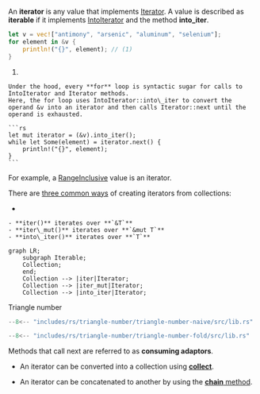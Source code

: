 
An **iterator** is any value that implements [Iterator](https://doc.rust-lang.org/stable/std/iter/trait.Iterator.html).
A value is described as **iterable** if it implements [IntoIterator](https://doc.rust-lang.org/stable/std/iter/trait.IntoIterator.html) and the method **into\_iter**.

```rs
let v = vec!["antimony", "arsenic", "aluminum", "selenium"];
for element in &v {
    println!("{}", element); // (1)
}
```

1.  

    Under the hood, every **for** loop is syntactic sugar for calls to IntoIterator and Iterator methods.
    Here, the for loop uses IntoIterator::into\_iter to convert the operand &v into an iterator and then calls Iterator::next until the operand is exhausted.

    ```rs
    let mut iterator = (&v).into_iter();
    while let Some(element) = iterator.next() {
        println!("{}", element);
    }
    ```


For example, a [RangeInclusive](https://doc.rust-lang.org/stable/std/ops/struct.RangeInclusive.html) value is an iterator.

There are [three common ways](https://doc.rust-lang.org/stable/std/iter/index.html#the-three-forms-of-iteration) of creating iterators from collections:

<div class="grid cards" markdown>

-   

    - **iter()** iterates over **`&T`**
    - **iter\_mut()** iterates over **`&mut T`**
    - **into\_iter()** iterates over **`T`**

```mermaid
graph LR;
    subgraph Iterable;
    Collection;
    end;
    Collection --> |iter|Iterator;
    Collection --> |iter_mut|Iterator;
    Collection --> |into_iter|Iterator;
```

</div>


Triangle number

<div class="grid cards" markdown>


```rs
--8<-- "includes/rs/triangle-number/triangle-number-naive/src/lib.rs"
```

```rs
--8<-- "includes/rs/triangle-number/triangle-number-fold/src/lib.rs"
```

</div>

Methods that call next are referred to as **consuming adaptors**.

-   An iterator can be converted into a collection using [**collect**](https://doc.rust-lang.org/stable/std/iter/trait.Iterator.html#method.collect).

-   An iterator can be concatenated to another by using the [**chain** method](https://doc.rust-lang.org/stable/std/iter/trait.Iterator.html#method.chain).

    
